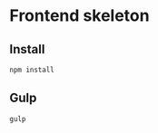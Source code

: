 Frontend skeleton
=================


Install
-------

```sh
npm install
```

Gulp
----

```sh
gulp
```
